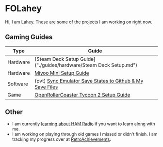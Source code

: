 # FOLahey
Hi, I am Lahey. These are some of the projects I am working on right now. 

## Gaming Guides
Type|Guide
---|---
Hardware|[Steam Deck Setup Guide]("./guides/hardware/Steam Deck Setup.md")
Hardware|[Miyoo Mini Setup Guide](https://github.com/FOLahey/miyoo)
Software|(pvt) [Sync Emulator Save States to Github & My Save Files](https://github.com/FOLahey/saves)
Game|[OpenRollerCoaster Tycoon 2 Setup Guide](https://github.com/FOLahey/OpenRCT2)

## Other 
- I am currently [learning about HAM Radio](https://github.com/FOLahey/HAM) if you want to learn along with me.
- I am working on playing through old games I missed or didn't finish. I am tracking my progress over at [RetroAchievements](https://retroachievements.org/user/Lahey).
